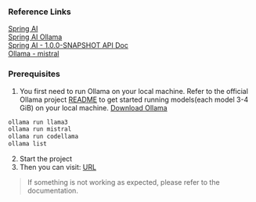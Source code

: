 ### Reference Links
[Spring AI](https://spring.io/projects/spring-ai#overview)  
[Spring AI Ollama](https://docs.spring.io/spring-ai/reference/api/chat/ollama-chat.html)  
[Spring AI - 1.0.0-SNAPSHOT API Doc](https://docs.spring.io/spring-ai/docs/1.0.0-SNAPSHOT/api/)  
[Ollama - mistral](https://www.ollama.com/library/mistral)


### Prerequisites
1. You first need to run Ollama on your local machine. Refer to the official Ollama project [README](https://github.com/ollama/ollama) to get started running models(each model 3-4 GiB) on your local machine. [Download Ollama](https://www.ollama.com/download)  
```bash
ollama run llama3
ollama run mistral
ollama run codellama
ollama list
```
2. Start the project
3. Then you can visit: [URL](http://localhost:8081/ai/generate?message=what%20is%20capco)

> If something is not working as expected, please refer to the documentation.
